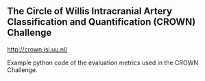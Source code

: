 ## The Circle of Willis Intracranial Artery Classification and Quantification (CROWN) Challenge
http://crown.isi.uu.nl/

Example python code of the evaluation metrics used in the CROWN Challenge.
